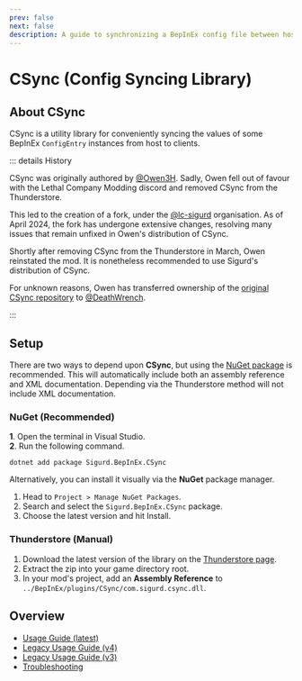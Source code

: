 ```yaml
---
prev: false
next: false
description: A guide to synchronizing a BepInEx config file between host and clients using the CSync library.
---
```


# CSync (Config Syncing Library)

## About CSync

CSync is a utility library for conveniently syncing the values of some BepInEx `ConfigEntry`
instances from host to clients.

::: details History

CSync was originally authored by [@Owen3H](https://github.com/Owen3H). Sadly, Owen fell out of favour
with the Lethal Company Modding discord and removed CSync from the Thunderstore.

This led to the creation of a fork, under the [@lc-sigurd](https://github.com/lc-sigurd) organisation. As of
April 2024, the fork has undergone extensive changes, resolving many issues that remain unfixed in Owen's
distribution of CSync.

Shortly after removing CSync from the Thunderstore in March, Owen reinstated the mod. It is nonetheless
recommended to use Sigurd's distribution of CSync.

For unknown reasons, Owen has transferred ownership of the [original CSync repository](https://github.com/DeathWrench/CSync) to
[@DeathWrench](https://github.com/DeathWrench).

:::

## Setup
There are two ways to depend upon **CSync**, but using the [NuGet package](https://www.nuget.org/packages/Owen3H.BepInEx.CSync)
is recommended.
This will automatically include both an assembly reference and XML documentation.
Depending via the Thunderstore method will not include XML documentation.

### NuGet (Recommended)
**1**. Open the terminal in Visual Studio.<br>
**2**. Run the following command.
```console
dotnet add package Sigurd.BepInEx.CSync
```

Alternatively, you can install it visually via the **NuGet** package manager.

1. Head to `Project > Manage NuGet Packages`.<br>
2. Search and select the `Sigurd.BepInEx.CSync` package.<br>
3. Choose the latest version and hit Install.

### Thunderstore (Manual)
1. Download the latest version of the library on the [Thunderstore page](https://thunderstore.io/c/lethal-company/p/Owen3H/CSync/).
2. Extract the zip into your game directory root.
3. In your mod's project, add an **Assembly Reference** to `../BepInEx/plugins/CSync/com.sigurd.csync.dll`.

## Overview
- [Usage Guide (latest)](/dev/apis/csync/usage-guide)
- [Legacy Usage Guide (v4)](/dev/apis/csync/v4-usage-guide)
- [Legacy Usage Guide (v3)](/dev/apis/csync/v3-usage-guide)
- [Troubleshooting](/dev/apis/csync/troubleshooting)